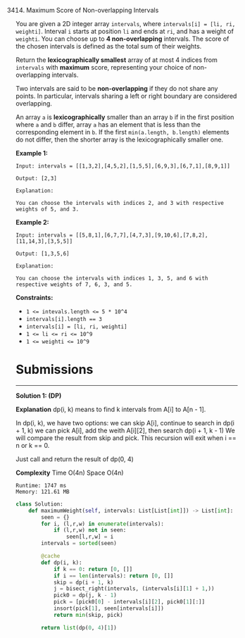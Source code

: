 3414. Maximum Score of Non-overlapping Intervals

You are given a 2D integer array `intervals`, where `intervals[i] = [li, ri, weighti]`. Interval `i` starts at position `li` and ends at `ri`, and has a weight of `weighti`. You can choose up to **4 non-overlapping** intervals. The score of the chosen intervals is defined as the total sum of their weights.

Return the **lexicographically smallest** array of at most 4 indices from `intervals` with **maximum** score, representing your choice of non-overlapping intervals.

Two intervals are said to be **non-overlapping** if they do not share any points. In particular, intervals sharing a left or right boundary are considered overlapping.

An array `a` is **lexicographically** smaller than an array `b` if in the first position where `a` and `b` differ, array `a` has an element that is less than the corresponding element in `b`.
If the first `min(a.length, b.length)` elements do not differ, then the shorter array is the lexicographically smaller one.

 

**Example 1:**
```
Input: intervals = [[1,3,2],[4,5,2],[1,5,5],[6,9,3],[6,7,1],[8,9,1]]

Output: [2,3]

Explanation:

You can choose the intervals with indices 2, and 3 with respective weights of 5, and 3.
```

**Example 2:**
```
Input: intervals = [[5,8,1],[6,7,7],[4,7,3],[9,10,6],[7,8,2],[11,14,3],[3,5,5]]

Output: [1,3,5,6]

Explanation:

You can choose the intervals with indices 1, 3, 5, and 6 with respective weights of 7, 6, 3, and 5.
```
 

**Constraints:**

* `1 <= intevals.length <= 5 * 10^4`
* `intervals[i].length == 3`
* `intervals[i] = [li, ri, weighti]`
* `1 <= li <= ri <= 10^9`
* `1 <= weighti <= 10^9`

# Submissions
---
**Solution 1: (DP)**

__Explanation__
dp(i, k) means to find k intervals from A[i] to A[n - 1].

In dp(i, k), we have two options:
we can skip A[i], continue to search in dp(i + 1, k)
we can pick A[i], add the weith A[i][2], then search dp(i + 1, k - 1)
We will compare the result from skip and pick.
This recursion will exit when i == n or k == 0.

Just call and return the result of dp(0, 4)

__Complexity__
Time O(4n)
Space O(4n)

```
Runtime: 1747 ms
Memory: 121.61 MB
```
```python
class Solution:
    def maximumWeight(self, intervals: List[List[int]]) -> List[int]:
        seen = {}
        for i, (l,r,w) in enumerate(intervals):
            if (l,r,w) not in seen:
                seen[l,r,w] = i
        intervals = sorted(seen)

        @cache
        def dp(i, k):
            if k == 0: return [0, []]
            if i == len(intervals): return [0, []]
            skip = dp(i + 1, k)
            j = bisect_right(intervals, (intervals[i][1] + 1,))
            pick0 = dp(j, k - 1)
            pick = [pick0[0] - intervals[i][2], pick0[1][:]]
            insort(pick[1], seen[intervals[i]])
            return min(skip, pick)

        return list(dp(0, 4)[1])
```
